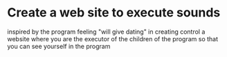 # Create a web site to execute sounds

inspired by the program feeling "will give dating" in creating control a website where you are the executor of the children of the program so that you can see yourself in the program
